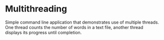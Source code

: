 # Multithreading
Simple command line application that demonstrates use of multiple threads. One thread counts the number of words in a text file, another thread displays its progress until completion.
